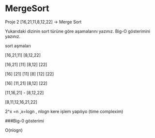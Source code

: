 # MergeSort
Proje 2
[16,21,11,8,12,22] -> Merge Sort

Yukarıdaki dizinin sort türüne göre aşamalarını yazınız.
Big-O gösterimini yazınız.

sort aşmaları 

[16,21,11]         [8,12,22]

[16,21] [11]       [8,12] [22]

[16] [21] [11]     [8] [12] [22]

[16] [11,21]       [8,12] [22]

[11,16,21] - [8,12,22]

[8,11,12,16,21,22]

2^x =n ,x=logn , nlogn kere işlem yapılıyo (time complexim)

###Big-0 gösterimi

O(nlogn)

